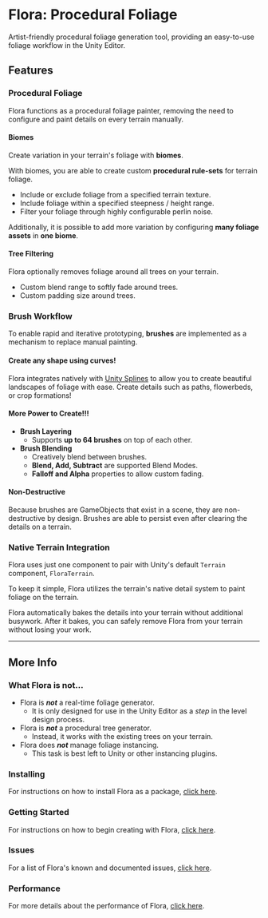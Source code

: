 # Flora: Procedural Foliage

Artist-friendly procedural foliage generation tool, providing an easy-to-use foliage workflow in the Unity Editor.

## Features

### Procedural Foliage

Flora functions as a procedural foliage painter, removing the need to configure and paint details on every terrain manually.

#### **Biomes**
Create variation in your terrain's foliage with **biomes**.

With biomes, you are able to create custom **procedural rule-sets** for terrain foliage.
- Include or exclude foliage from a specified terrain texture.
- Include foliage within a specified steepness / height range.
- Filter your foliage through highly configurable perlin noise.

Additionally, it is possible to add more variation by configuring **many foliage assets** in **one biome**.

#### **Tree Filtering**
Flora optionally removes foliage around all trees on your terrain.
- Custom blend range to softly fade around trees.
- Custom padding size around trees.

### Brush Workflow
To enable rapid and iterative prototyping, **brushes** are implemented as a mechanism to replace manual painting.

#### Create any shape using curves!
Flora integrates natively with [Unity Splines](https://docs.unity3d.com/Packages/com.unity.splines@2.4/manual/index.html) to allow you to create beautiful landscapes of foliage with ease.
Create details such as paths, flowerbeds, or crop formations!

#### More Power to Create!!!
- **Brush Layering**
    - Supports **up to 64 brushes** on top of each other.
- **Brush Blending**
    - Creatively blend between brushes.
    - **Blend, Add, Subtract** are supported Blend Modes.
    - **Falloff and Alpha** properties to allow custom fading.

#### Non-Destructive 
Because brushes are GameObjects that exist in a scene, they are non-destructive by design.
Brushes are able to persist even after clearing the details on a terrain.

### Native Terrain Integration

Flora uses just one component to pair with Unity's default `Terrain` component, `FloraTerrain`.

To keep it simple, Flora utilizes the terrain's native detail system to paint foliage on the terrain.

Flora automatically bakes the details into your terrain without additional busywork.
After it bakes, you can safely remove Flora from your terrain without losing your work.

---

## More Info

### What Flora is not...
- Flora is ***not*** a real-time foliage generator.
    - It is only designed for use in the Unity Editor as a *step* in the level design process.
- Flora is ***not*** a procedural tree generator.
    - Instead, it works with the existing trees on your terrain.
- Flora does ***not*** manage foliage instancing.
    - This task is best left to Unity or other instancing plugins.

### Installing
For instructions on how to install Flora as a package, [click here](Documentation/Installing.md).

### Getting Started
For instructions on how to begin creating with Flora, [click here](Documentation/GettingStarted.md).

### Issues
For a list of Flora's known and documented issues, [click here](Documentation/Issues.md).

### Performance
For more details about the performance of Flora, [click here](Documentation/Performance.md).

